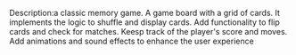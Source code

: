 Description:a classic memory game.
A game board with a grid of cards.
It implements the logic to shuffle and display cards.
Add functionality to flip cards and check for matches.
Keesp track of the player's score and moves.
Add animations and sound effects to enhance the user experience
